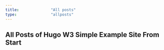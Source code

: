 ```yaml
---
title:              "All posts"
type:               "allposts"
---
```

<h2>All Posts of Hugo W3 Simple Example Site From Start</h2>



